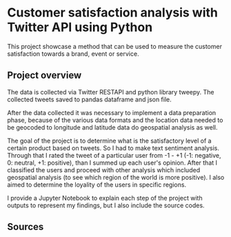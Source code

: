 # Customer satisfaction analysis with Twitter API using Python

This project showcase a method that can be used to measure the customer satisfaction towards a brand, event or service.

## Project overview
The data is collected via Twitter RESTAPI and python library tweepy. The collected tweets saved to pandas dataframe and json file.

After the data collected it was necessary to implement a data preparation phase, because of the various data formats and the location data needed to be geocoded to longitude and latitude data do geospatial analysis as well.

The goal of the project is to determine what is the satisfactory level of a certain product based on tweets. So I had to make text sentiment analysis. Through that I rated the tweet of a particular user from -1 - +1 (-1: negative, 0: neutral, +1: positive), than I summed up each user's opinion. After that I classified the users and proceed with other analysis which included geospatial analysis (to see which region of the world is more positive). I also aimed to determine the loyality of the users in specific regions.

I provide a Jupyter Notebook to explain each step of the project with outputs to represent my findings, but I also include the source codes.

## Sources
